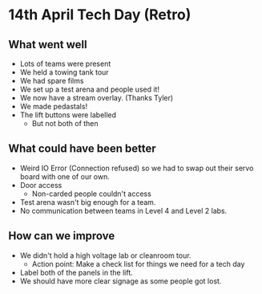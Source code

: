 # 14th April Tech Day (Retro)

## What went well
- Lots of teams were present
- We held a towing tank tour
- We had spare films 
- We set up a test arena and people used it!
- We now have a stream overlay. (Thanks Tyler)
- We made pedastals!
- The lift buttons were labelled
    - But not both of then

## What could have been better
- Weird IO Error (Connection refused) so we had to swap out their servo board with one of our own.
- Door access 
    - Non-carded people couldn't access
- Test arena wasn't big enough for a team.
- No communication between teams in Level 4 and Level 2 labs.

## How can we improve
- We didn't hold a high voltage lab or cleanroom tour.
    - Action point: Make a check list for things we need for a tech day
- Label both of the panels in the lift.
- We should have more clear signage as some people got lost. 

